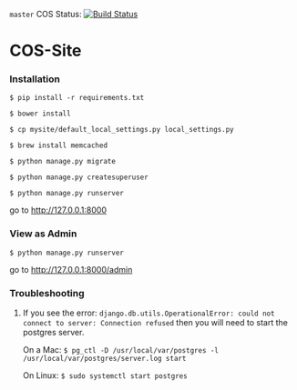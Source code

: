 `master` COS Status: [![Build Status](https://travis-ci.org/ZobairAlijan/COS-Site.svg?branch=master)](https://travis-ci.org/ZobairAlijan/COS-Site)


# COS-Site

### Installation

`$ pip install -r requirements.txt`

`$ bower install`

`$ cp mysite/default_local_settings.py local_settings.py`

`$ brew install memcached`

`$ python manage.py migrate`

`$ python manage.py createsuperuser`

`$ python manage.py runserver`

go to http://127.0.0.1:8000


### View as Admin

`$ python manage.py runserver`

go to http://127.0.0.1:8000/admin

### Troubleshooting

1. If you see the error:
   `django.db.utils.OperationalError: could not connect to server: Connection refused`
   then you will need to start the postgres server.

   On a Mac:
   `$ pg_ctl -D /usr/local/var/postgres -l /usr/local/var/postgres/server.log start`

   On Linux:
   `$ sudo systemctl start postgres`
